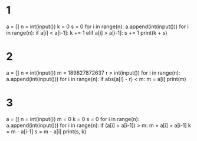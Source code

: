 # 1
a = []
n = int(input())
k = 0
s = 0
for i in range(n):
    a.append(int(input()))
for i in range(n):
    if a[i] < a[i-1]:
        k += 1
    elif a[i] > a[i-1]:
        s += 1
print(k + s)
# 2
a = []
n = int(input())
m = 189827872637
r = int(input())
for i in range(n):
    a.append(int(input()))
for i in range(n):
    if abs(a[i] - r) < m:
        m = a[i]
print(m)
# 3
a = []
n = int(input())
m = 0
k = 0
s = 0
for i in range(n):
    a.append(int(input()))
for i in range(n):
    if (a[i] + a[i-1]) > m:
        m = a[i] + a[i-1]
        k = m - a[i-1]
        s = m - a[i]
print(s, k)
